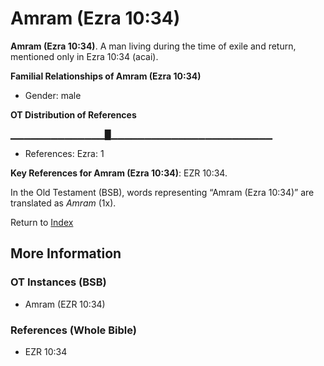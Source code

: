 # Amram (Ezra 10:34)
**Amram (Ezra 10:34)**. 
A man living during the time of exile and return, mentioned only in Ezra 10:34 (acai). 




**Familial Relationships of Amram (Ezra 10:34)**


* Gender: male


**OT Distribution of References**

▁▁▁▁▁▁▁▁▁▁▁▁▁▁█▁▁▁▁▁▁▁▁▁▁▁▁▁▁▁▁▁▁▁▁▁▁▁▁
* References: Ezra: 1



**Key References for Amram (Ezra 10:34)**: 
EZR 10:34. 


In the Old Testament (BSB), words representing “Amram (Ezra 10:34)” are translated as 
*Amram* (1x). 




Return to [Index](00-Index.md)

## More Information

### OT Instances (BSB)

* Amram (EZR 10:34)



### References (Whole Bible)

* EZR 10:34



